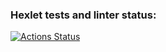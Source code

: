 ### Hexlet tests and linter status:
[![Actions Status](https://github.com/yanovb/python-project-49/actions/workflows/hexlet-check.yml/badge.svg)](https://github.com/yanovb/python-project-49/actions)